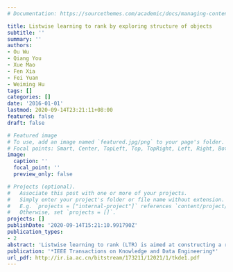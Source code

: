 ```yaml
---
# Documentation: https://sourcethemes.com/academic/docs/managing-content/

title: Listwise learning to rank by exploring structure of objects
subtitle: ''
summary: ''
authors:
- Ou Wu
- Qiang You
- Xue Mao
- Fen Xia
- Fei Yuan
- Weiming Hu
tags: []
categories: []
date: '2016-01-01'
lastmod: 2020-09-14T23:21:11+08:00
featured: false
draft: false

# Featured image
# To use, add an image named `featured.jpg/png` to your page's folder.
# Focal points: Smart, Center, TopLeft, Top, TopRight, Left, Right, BottomLeft, Bottom, BottomRight.
image:
  caption: ''
  focal_point: ''
  preview_only: false

# Projects (optional).
#   Associate this post with one or more of your projects.
#   Simply enter your project's folder or file name without extension.
#   E.g. `projects = ["internal-project"]` references `content/project/deep-learning/index.md`.
#   Otherwise, set `projects = []`.
projects: []
publishDate: '2020-09-14T15:21:10.991790Z'
publication_types:
- 2
abstract: 'Listwise learning to rank (LTR) is aimed at constructing a ranking model from listwise training data to order objects. In most existing studies, each training instance consists of a set of objects described by preference features. In a preference feature space for the objects in training, the structure of the objects is associated with the absolute preference degrees for the objects. The degrees significantly influence the ordering of the objects. Nevertheless, the structure of the training objects in their preference feature space has rarely been studied. In addition, most listwise LTR algorithms yield a single linear ranking model for all objects, but this ranking model may be insufficient to capture the underlying nonlinear ranking mechanism among all objects. This study proposes a divide-and-train method to learn a nonlinear ranking model from listwise training data. First, a rank-preserving clustering approach is used to infer the structure of objects in their preference feature space and all the objects in training data are divided into several clusters. Each cluster is assumed to correspond to a preference degree and an ordinal regression function is then learned. Second, considering that relations exist among the clusters, a multi-task listwise ranking approach is then employed to train linear ranking functions for all the clusters (or preference degrees) simultaneously. Our proposed method utilizes both the (relative) preferences among objects and the intrinsic structure of objects. Experimental results on benchmark data sets suggest that the proposed method outperforms state-oft-the-art listwise LTR algorithms.'
publication: '*IEEE Transactions on Knowledge and Data Engineering*'
url_pdf: http://ir.ia.ac.cn/bitstream/173211/12021/1/tkde1.pdf
---
```

